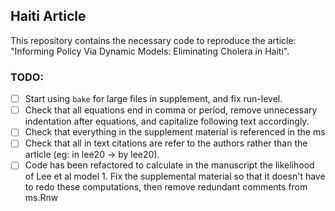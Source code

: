 ## Haiti Article

This repository contains the necessary code to reproduce the article: "Informing Policy Via Dynamic Models: Eliminating Cholera in Haiti". 

### TODO: 

- [ ] Start using `bake` for large files in supplement, and fix run-level. 
- [ ] Check that all equations end in comma or period, remove unnecessary indentation after equations, and capitalize following text accordingly. 
- [ ] Check that everything in the supplement material is referenced in the ms
- [ ] Check that all in text citations are refer to the authors rather than the article (eg: in lee20 -> by lee20). 
- [ ] Code has been refactored to calculate in the manuscript the likelihood of Lee et al model 1. Fix the supplemental material so that it doesn't have to redo these computations, then remove redundant comments from ms.Rnw
